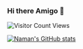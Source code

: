 ### Hi there Amigo 👋






![Visitor Count](https://profile-counter.glitch.me/{namancoder}/count.svg)
Views


[![Naman's GitHub stats](https://github-readme-stats.vercel.app/api?username=namancoder&show_icons=true&theme=dark)](https://github.com/anuraghazra/github-readme-stats)

